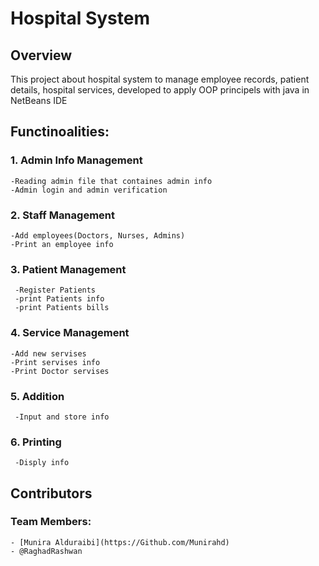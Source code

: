 # Hospital System
## Overview
This project about hospital system to manage employee records, patient details, hospital services, developed to apply OOP principels with java in NetBeans IDE

## Functinoalities:
### 1. Admin Info Management
    -Reading admin file that containes admin info 
    -Admin login and admin verification 

### 2. Staff Management 
    -Add employees(Doctors, Nurses, Admins)
    -Print an employee info 
### 3. Patient Management
     -Register Patients 
     -print Patients info
     -print Patients bills
### 4. Service Management
    -Add new servises 
    -Print servises info
    -Print Doctor servises
### 5. Addition
     -Input and store info
### 6. Printing 
     -Disply info
## Contributors 
### Team Members:
    - [Munira Alduraibi](https://Github.com/Munirahd)
    - @RaghadRashwan
